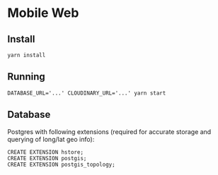 # Mobile Web

## Install

```
yarn install
```

## Running

```
DATABASE_URL='...' CLOUDINARY_URL='...' yarn start
```


## Database

Postgres with following extensions (required for accurate storage and querying of long/lat geo info):
```
CREATE EXTENSION hstore;
CREATE EXTENSION postgis;
CREATE EXTENSION postgis_topology;
```
